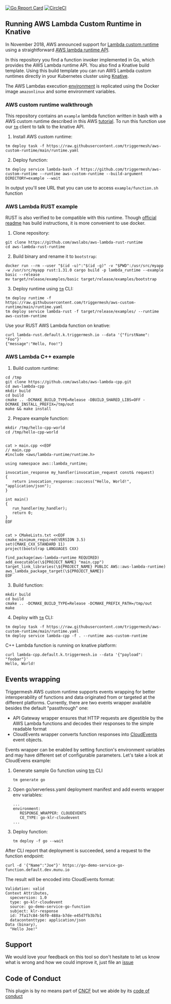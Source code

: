 [![Go Report Card](https://goreportcard.com/badge/github.com/triggermesh/aws-custom-runtime)](https://goreportcard.com/report/github.com/triggermesh/aws-custom-runtime) [![CircleCI](https://circleci.com/gh/triggermesh/aws-custom-runtime.svg?style=shield)](https://circleci.com/gh/triggermesh/aws-custom-runtime)

## Running AWS Lambda Custom Runtime in Knative

In November 2018, AWS announced support for [Lambda custom runtime](https://aws.amazon.com/about-aws/whats-new/2018/11/aws-lambda-now-supports-custom-runtimes-and-layers/) using a straightforward [AWS lambda runtime API](https://docs.aws.amazon.com/lambda/latest/dg/runtimes-api.html).

In this repository you find a function invoker implemented in Go, which provides the AWS Lambda runtime API. You also find a Knative build template. Using this build template you can run AWS Lambda custom runtimes directly in your Kubernetes cluster using [Knative](https://github.com/knative).

The AWS Lambdas execution [environment](https://docs.aws.amazon.com/lambda/latest/dg/current-supported-versions.html) is replicated using the Docker image `amazonlinux` and some environment variables.

### AWS custom runtime walkthrough

This repository contains an `example` lambda function written in bash with a AWS custom runtime described in this AWS [tutorial](https://docs.aws.amazon.com/lambda/latest/dg/runtimes-walkthrough.html). To run this function use our [`tm`](https://github.com/triggermesh/tm) client to talk to the knative API.

1. Install AWS custom runtime:
```
tm deploy task -f https://raw.githubusercontent.com/triggermesh/aws-custom-runtime/main/runtime.yaml
```

2. Deploy function:
```
tm deploy service lambda-bash -f https://github.com/triggermesh/aws-custom-runtime --runtime aws-custom-runtime --build-argument DIRECTORY=example --wait
```

In output you'll see URL that you can use to access `example/function.sh` function


### AWS Lambda RUST example

RUST is also verified to be compatible with this runtime. Though [official readme](https://github.com/awslabs/aws-lambda-rust-runtime) has build instructions, it is more convenient to use docker.

1. Clone repository:
```
git clone https://github.com/awslabs/aws-lambda-rust-runtime
cd aws-lambda-rust-runtime
```

2. Build binary and rename it to `bootstrap`:
```
docker run --rm --user "$(id -u)":"$(id -g)" -v "$PWD":/usr/src/myapp -w /usr/src/myapp rust:1.31.0 cargo build -p lambda_runtime --example basic --release
mv target/release/examples/basic target/release/examples/bootstrap
```

3. Deploy runtime using [`tm`](https://github.com/triggermesh/tm) CLI:
```
tm deploy runtime -f https://raw.githubusercontent.com/triggermesh/aws-custom-runtime/main/runtime.yaml
tm deploy service lambda-rust -f target/release/examples/ --runtime aws-custom-runtime
```

Use your RUST AWS Lambda function on knative:

```
curl lambda-rust.default.k.triggermesh.io --data '{"firstName": "Foo"}'
{"message":"Hello, Foo!"}
```

### AWS Lambda C++ example

1. Build custom runtime:
```
cd /tmp
git clone https://github.com/awslabs/aws-lambda-cpp.git
cd aws-lambda-cpp
mkdir build
cd build
cmake .. -DCMAKE_BUILD_TYPE=Release -DBUILD_SHARED_LIBS=OFF -DCMAKE_INSTALL_PREFIX=/tmp/out
make && make install
```

2. Prepare example function:
```
mkdir /tmp/hello-cpp-world
cd /tmp/hello-cpp-world


cat > main.cpp <<EOF
// main.cpp
#include <aws/lambda-runtime/runtime.h>

using namespace aws::lambda_runtime;

invocation_response my_handler(invocation_request const& request)
{
   return invocation_response::success("Hello, World!", "application/json");
}

int main()
{
   run_handler(my_handler);
   return 0;
}
EOF


cat > CMakeLists.txt <<EOF
cmake_minimum_required(VERSION 3.5)
set(CMAKE_CXX_STANDARD 11)
project(bootstrap LANGUAGES CXX)

find_package(aws-lambda-runtime REQUIRED)
add_executable(\${PROJECT_NAME} "main.cpp")
target_link_libraries(\${PROJECT_NAME} PUBLIC AWS::aws-lambda-runtime)
aws_lambda_package_target(\${PROJECT_NAME})
EOF
```

3. Build function:
```
mkdir build
cd build
cmake .. -DCMAKE_BUILD_TYPE=Release -DCMAKE_PREFIX_PATH=/tmp/out
make
```

4. Deploy with [`tm`](https://github.com/triggermesh/tm) CLI:
```
tm deploy task -f https://raw.githubusercontent.com/triggermesh/aws-custom-runtime/main/runtime.yaml
tm deploy service lambda-cpp -f . --runtime aws-custom-runtime
```

C++ Lambda function is running on knative platform:
```
curl lambda-cpp.default.k.triggermesh.io --data '{"payload": "foobar"}'
Hello, World!
```

## Events wrapping

Triggermesh AWS custom runtime supports events wrapping for better interoperability of functions and data originated from or targeted at the different platforms. Currently, there are two events wrapper available besides the default "passthrough" one:

- API Gateway wrapper ensures that HTTP requests are digestible by the AWS Lambda functions and decodes their responses to the simple readable format
- CloudEvents wrapper converts function responses into [CloudEvents](https://github.com/cloudevents/spec/blob/v1.0/README.md) event objects.

Events wrapper can be enabled by setting function's environment variables and may have different set of configurable parameters. Let's take a look at CloudEvens example:

1. Generate sample Go function using [tm](https://github.com/triggermesh/tm) CLI
   ```
   tm generate go
   ```

1. Open go/serverless.yaml deployment manifest and add events wrapper env variables:
   ```
   ...
   environment:
      RESPONSE_WRAPPER: CLOUDEVENTS
      CE_TYPE: go-klr-cloudevent
   ...
   ```
1. Deploy function:
   ```
   tm deploy -f go --wait
   ```

After CLI report that deployment is succeeded, send a request to the function endpoint:

```
curl -d '{"Name":"Joe"}' https://go-demo-service-go-function.default.dev.munu.io
```

The result will be encoded into CloudEvents format:

```
Validation: valid
Context Attributes,
  specversion: 1.0
  type: go-klr-cloudevent
  source: go-demo-service-go-function
  subject: klr-response
  id: 7fa17c84-56f0-488a-b7de-e45d7fb3b7b1
  datacontenttype: application/json
Data (binary),
  "Hello Joe!"
```

## Support

We would love your feedback on this tool so don't hesitate to let us know what is wrong and how we could improve it, just file an [issue](https://github.com/triggermesh/aws-custom-runtime/issues/new)

## Code of Conduct

This plugin is by no means part of [CNCF](https://www.cncf.io/) but we abide by its [code of conduct](https://github.com/cncf/foundation/blob/master/code-of-conduct.md)
